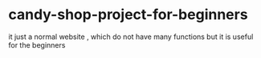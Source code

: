 # candy-shop-project-for-beginners
it just a normal website , which do not have many functions but it is useful for the beginners
